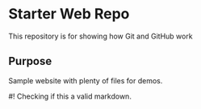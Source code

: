 # Starter Web Repo

This repository is for showing how Git and GitHub work

## Purpose

Sample website with plenty of files for demos.

#! Checking if this a valid markdown.
